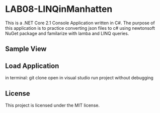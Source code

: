 # LAB08-LINQinManhatten
This is a .NET Core 2.1 Console Application written in C#. The purpose of this application is to practice converting json files to c# using newtonsoft NuGet package and familarize with lamba and LINQ queries. 
## Sample View

## Load Application
in terminal: git clone open in visual studio run project without debugging
## License 
This project is licensed under the MIT license.
